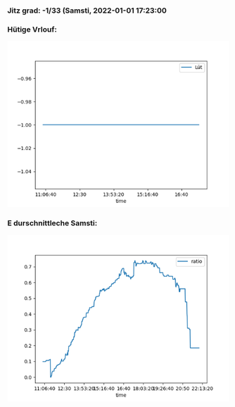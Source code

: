 ### Jitz grad: -1/33 (Samsti, 2022-01-01 17:23:00

### Hütige Vrlouf:
![Graph](Today.png)

### E durschnittleche Samsti:
![Graph](Samsti.png)